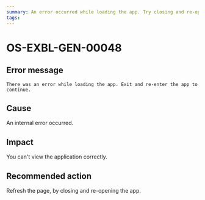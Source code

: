 ```yaml
---
summary: An error occurred while loading the app. Try closing and re-opening the app. 
tags:
---
```


# OS-EXBL-GEN-00048

## Error message

`There was an error while loading the app. Exit and re-enter the app to continue.`

## Cause

An internal error occurred.

## Impact

You can't view the application correctly. 

## Recommended action

Refresh the page, by closing and re-opening the app.
